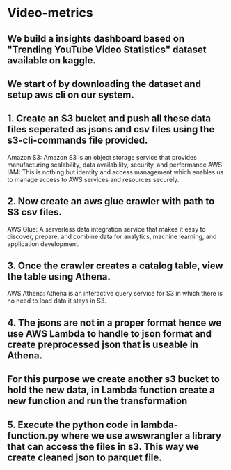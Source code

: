 # Video-metrics
## We build a insights dashboard based on "Trending YouTube Video Statistics" dataset available on kaggle.

## We start of by downloading the dataset and setup aws cli on our system.
## 1. Create an S3 bucket and push all these data files seperated as jsons and csv files using the s3-cli-commands file provided.
Amazon S3: Amazon S3 is an object storage service that provides manufacturing scalability, data availability, security, and performance
AWS IAM: This is nothing but identity and access management which enables us to manage access to AWS services and resources securely.

## 2. Now create an aws glue crawler with path to S3 csv files.
AWS Glue: A serverless data integration service that makes it easy to discover, prepare, and combine data for analytics, machine learning, and application development.

## 3. Once the crawler creates a catalog table, view the table using Athena. 
AWS Athena: Athena is an interactive query service for S3 in which there is no need to load data it stays in S3.

## 4. The jsons are not in a proper format hence we use AWS Lambda to handle to json format and create preprocessed json that is useable in Athena.
## For this purpose we create another s3 bucket to hold the new data, in Lambda function create a new function and run the transformation

## 5. Execute the python code in lambda-function.py where we use awswrangler a library that can access the files in s3. This way we create cleaned json to parquet file.

